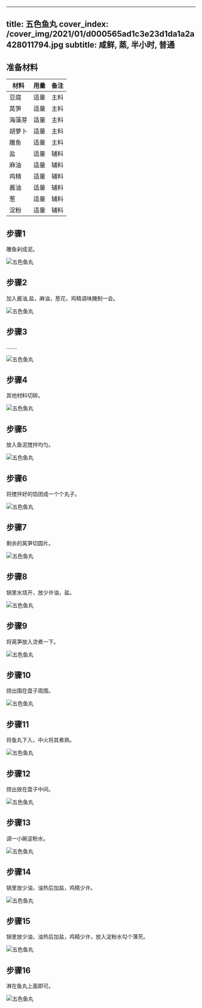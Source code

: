 
---
title: 五色鱼丸
cover_index: /cover_img/2021/01/d000565ad1c3e23d1da1a2a428011794.jpg
subtitle: 咸鲜, 蒸, 半小时, 普通
---

## 准备材料

| 材料     | 用量 | 备注|
| ------- | ----- | --- |
| 豆腐 | 适量| 主料 |
| 莴笋 | 适量| 主料 |
| 海藻芽 | 适量| 主料 |
| 胡萝卜 | 适量| 主料 |
| 雕鱼 | 适量| 主料 |
| 盐 | 适量| 辅料 |
| 麻油 | 适量| 辅料 |
| 鸡精 | 适量| 辅料 |
| 酱油 | 适量| 辅料 |
| 葱 | 适量| 辅料 |
| 淀粉 | 适量| 辅料 |

## 步骤1

雕鱼剁成泥。

![五色鱼丸](https://i8.meishichina.com/attachment/recipe/201010/201010121110534.jpg?x-oss-process=style/p320) 

## 步骤2

加入酱油,盐，麻油，葱花，鸡精调味腌制一会。

![五色鱼丸](https://i8.meishichina.com/attachment/recipe/201010/201010121111099.jpg?x-oss-process=style/p320) 

## 步骤3

.......

![五色鱼丸](https://i8.meishichina.com/attachment/recipe/201010/201010121111211.jpg?x-oss-process=style/p320) 

## 步骤4

其他材料切碎。

![五色鱼丸](https://i8.meishichina.com/attachment/recipe/201010/201010121111598.jpg?x-oss-process=style/p320) 

## 步骤5

放入鱼泥搅拌均匀。

![五色鱼丸](https://i8.meishichina.com/attachment/recipe/201010/201010121112126.jpg?x-oss-process=style/p320) 

## 步骤6

将搅拌好的馅团成一个个丸子。

![五色鱼丸](https://i8.meishichina.com/attachment/recipe/201010/201010121112360.jpg?x-oss-process=style/p320) 

## 步骤7

剩余的莴笋切圆片。

![五色鱼丸](https://i8.meishichina.com/attachment/recipe/201010/201010121113107.jpg?x-oss-process=style/p320) 

## 步骤8

锅里水烧开，放少许油，盐。

![五色鱼丸](https://i8.meishichina.com/attachment/recipe/201010/201010121113441.jpg?x-oss-process=style/p320) 

## 步骤9

将莴笋放入烫煮一下。

![五色鱼丸](https://i8.meishichina.com/attachment/recipe/201010/201010121114010.jpg?x-oss-process=style/p320) 

## 步骤10

捞出围在盘子周围。

![五色鱼丸](https://i8.meishichina.com/attachment/recipe/201010/201010121114179.jpg?x-oss-process=style/p320) 

## 步骤11

将鱼丸下入，中火将其煮熟。

![五色鱼丸](https://i8.meishichina.com/attachment/recipe/201010/201010121114453.jpg?x-oss-process=style/p320) 

## 步骤12

捞出放在盘子中间。

![五色鱼丸](https://i8.meishichina.com/attachment/recipe/201010/201010121114590.jpg?x-oss-process=style/p320) 

## 步骤13

调一小碗淀粉水。

![五色鱼丸](https://i8.meishichina.com/attachment/recipe/201010/201010121115264.jpg?x-oss-process=style/p320) 

## 步骤14

锅里放少油，油热后加盐，鸡精少许。

![五色鱼丸](https://i8.meishichina.com/attachment/recipe/201010/201010121115525.jpg?x-oss-process=style/p320) 

## 步骤15

锅里放少油，油热后加盐，鸡精少许，放入淀粉水勾个薄芡。

![五色鱼丸](https://i8.meishichina.com/attachment/recipe/201010/201010121116101.jpg?x-oss-process=style/p320) 

## 步骤16

淋在鱼丸上面即可。

![五色鱼丸](https://i8.meishichina.com/attachment/recipe/201010/201010121116384.jpg?x-oss-process=style/p320) 

